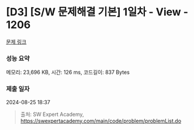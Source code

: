 # [D3] [S/W 문제해결 기본] 1일차 - View - 1206 

[문제 링크](https://swexpertacademy.com/main/code/problem/problemDetail.do?contestProbId=AV134DPqAA8CFAYh) 

### 성능 요약

메모리: 23,696 KB, 시간: 126 ms, 코드길이: 837 Bytes

### 제출 일자

2024-08-25 18:37



> 출처: SW Expert Academy, https://swexpertacademy.com/main/code/problem/problemList.do